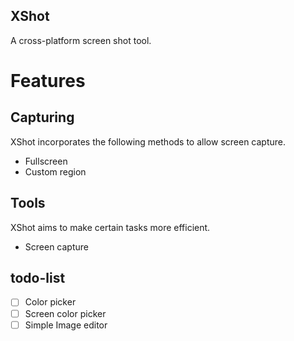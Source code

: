 ## XShot

A cross-platform screen shot tool.

# Features

## Capturing

XShot incorporates the following methods to allow screen capture.

* Fullscreen
* Custom region

## Tools

XShot aims to make certain tasks more efficient.

* Screen capture

## todo-list

- [  ] Color picker
- [  ] Screen color picker
- [  ] Simple Image editor
